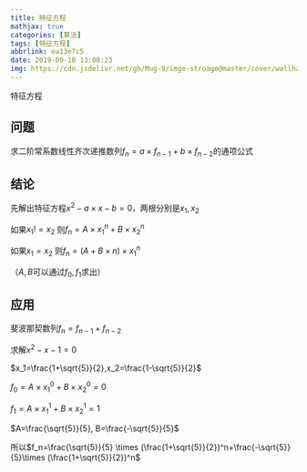 ```yaml
---
title: 特征方程
mathjax: true
categories: [算法]
tags: [特征方程]
abbrlink: ea13e7c5
date: 2019-09-10 13:08:23
img: https://cdn.jsdelivr.net/gh/Mug-9/imge-stroage@master/cover/wallhaven-72jql3.3wv0dt5cd8o0.jpg
---
```


特征方程

<!-- less-->

## 问题

求二阶常系数线性齐次递推数列$f_n=a\times f_{n-1} + b \times f_{n-2}$的通项公式

## 结论

先解出特征方程$x^2-a\times x - b = 0$，两根分别是$x_1,x_2$

如果$x_1 != x_2$ 则$f_n=A\times x_1^n+B\times x_2^n$

如果$x_1=x_2$ 则$f_n=(A+B\times n)\times x_1^n$

（$A,B$可以通过$f_0,f_1$求出）

## 应用

斐波那契数列$f_n=f_{n-1}+f_{n-2}$

求解$x^2-x-1=0$

$x_1=\frac{1+\sqrt{5}}{2},x_2=\frac{1-\sqrt{5}}{2}$

$f_0=A\times x_1^0+B\times x_2^0=0$   

$f_1=A\times x_1^1+B\times x_2^1=1$

$A=\frac{\sqrt{5}}{5}, B=\frac{-\sqrt{5}}{5}$

所以$f_n=\frac{\sqrt{5}}{5} \times (\frac{1+\sqrt{5}}{2})^n+\frac{-\sqrt{5}}{5}\times (\frac{1+\sqrt{5}}{2})^n$

